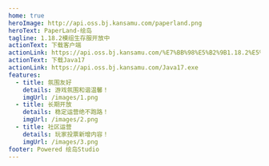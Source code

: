 ```yaml
---
home: true
heroImage: http://api.oss.bj.kansamu.com/paperland.png
heroText: PaperLand-绘岛
tagline: 1.18.2模组生存服开放中
actionText: 下载客户端
actionLink: https://api.oss.bj.kansamu.com/%E7%BB%98%E5%B2%9B1.18.2%E5%AE%A2%E6%88%B7%E7%AB%AFupdata0211.zip
actionText: 下载Java17
actionLink: https://api.oss.bj.kansamu.com/Java17.exe
features:
  - title: 氛围友好
    details: 游戏氛围和谐温馨！
    imgUrl: /images/1.png
  - title: 长期开放
    details: 稳定运营绝不跑路！
    imgUrl: /images/2.png
  - title: 社区运营
    details: 玩家投票新增内容！
    imgUrl: /images/3.png
footer: Powered 绘岛Studio
---
```


